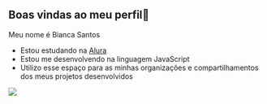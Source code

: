 ## Boas vindas ao meu perfil💙

Meu nome é Bianca Santos

- Estou estudando na [Alura](https://alura.com.br)
- Estou me desenvolvendo na linguagem JavaScript
- Utilizo esse espaço para as minhas organizações e compartilhamentos dos meus projetos desenvolvidos

![](https://media.tenor.com/pV-QPiXVAUsAAAAM/sabina-hidalgo-now-united.gif)

